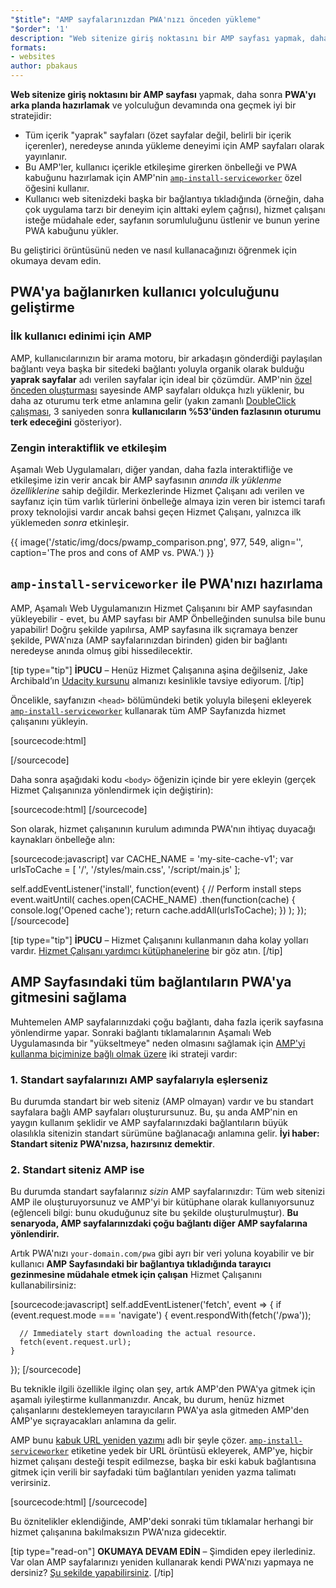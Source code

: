 ```yaml
---
"$title": "AMP sayfalarınızdan PWA'nızı önceden yükleme"
"$order": '1'
description: "Web sitenize giriş noktasını bir AMP sayfası yapmak, daha sonra PWA'yı arka planda hazırlamak ve yolculuğun devamında..."
formats:
- websites
author: pbakaus
---
```


**Web sitenize giriş noktasını bir AMP sayfası** yapmak, daha sonra **PWA'yı arka planda hazırlamak** ve yolculuğun devamında ona geçmek iyi bir stratejidir:

- Tüm içerik "yaprak" sayfaları (özet sayfalar değil, belirli bir içerik içerenler), neredeyse anında yükleme deneyimi için AMP sayfaları olarak yayınlanır.
- Bu AMP'ler, kullanıcı içerikle etkileşime girerken önbelleği ve PWA kabuğunu hazırlamak için AMP'nin  [`amp-install-serviceworker`](../../../documentation/components/reference/amp-install-serviceworker.md) özel öğesini kullanır.
- Kullanıcı web sitenizdeki başka bir bağlantıya tıkladığında (örneğin, daha çok uygulama tarzı bir deneyim için alttaki eylem çağrısı), hizmet çalışanı isteğe müdahale eder, sayfanın sorumluluğunu üstlenir ve bunun yerine PWA kabuğunu yükler.

Bu geliştirici örüntüsünü neden ve nasıl kullanacağınızı öğrenmek için okumaya devam edin.

## PWA'ya bağlanırken kullanıcı yolculuğunu geliştirme

### İlk kullanıcı edinimi için AMP

AMP, kullanıcılarınızın bir arama motoru, bir arkadaşın gönderdiği paylaşılan bağlantı veya başka bir sitedeki bağlantı yoluyla organik olarak bulduğu **yaprak sayfalar** adı verilen sayfalar için ideal bir çözümdür. AMP'nin [özel önceden oluşturması](../../../about/how-amp-works.html) sayesinde AMP sayfaları oldukça hızlı yüklenir, bu daha az oturumu terk etme anlamına gelir (yakın zamanlı [DoubleClick çalışması](https://www.doubleclickbygoogle.com/articles/mobile-speed-matters/), 3 saniyeden sonra **kullanıcıların %53'ünden fazlasının oturumu terk edeceğini** gösteriyor).

### Zengin interaktiflik ve etkileşim

Aşamalı Web Uygulamaları, diğer yandan, daha fazla interaktifliğe ve etkileşime izin verir ancak bir AMP sayfasının *anında ilk yüklenme özelliklerine* sahip değildir. Merkezlerinde Hizmet Çalışanı adı verilen ve sayfanız için tüm varlık türlerini önbelleğe almaya izin veren bir istemci tarafı proxy teknolojisi vardır ancak bahsi geçen Hizmet Çalışanı, yalnızca ilk yüklemeden *sonra* etkinleşir.

{{ image('/static/img/docs/pwamp_comparison.png', 977, 549, align='', caption='The pros and cons of AMP vs. PWA.') }}

## `amp-install-serviceworker` ile PWA'nızı hazırlama

AMP, Aşamalı Web Uygulamanızın Hizmet Çalışanını bir AMP sayfasından yükleyebilir - evet, bu AMP sayfası bir AMP Önbelleğinden sunulsa bile bunu yapabilir! Doğru şekilde yapılırsa, AMP sayfasına ilk sıçramaya benzer şekilde, PWA'nıza (AMP sayfalarınızdan birinden) giden bir bağlantı neredeyse anında olmuş gibi hissedilecektir.

[tip type="tip"] **İPUCU** – Henüz Hizmet Çalışanına aşina değilseniz,  Jake Archibald’ın [Udacity kursunu](https://www.udacity.com/course/offline-web-applications--ud899) almanızı kesinlikle tavsiye ediyorum. [/tip]

Öncelikle, sayfanızın `<head>` bölümündeki betik yoluyla bileşeni ekleyerek [`amp-install-serviceworker`](../../../documentation/components/reference/amp-install-serviceworker.md) kullanarak tüm AMP Sayfanızda hizmet çalışanını yükleyin.

[sourcecode:html]
<script async custom-element="amp-install-serviceworker"
  src="https://cdn.ampproject.org/v0/amp-install-serviceworker-0.1.js"></script>
[/sourcecode]

Daha sonra aşağıdaki kodu `<body>` öğenizin içinde bir yere ekleyin (gerçek Hizmet Çalışanınıza yönlendirmek için değiştirin):

[sourcecode:html]
<amp-install-serviceworker
      src="https://www.your-domain.com/serviceworker.js"
      layout="nodisplay">
</amp-install-serviceworker>
[/sourcecode]

Son olarak, hizmet çalışanının kurulum adımında PWA'nın ihtiyaç duyacağı kaynakları önbelleğe alın:

[sourcecode:javascript]
var CACHE_NAME = 'my-site-cache-v1';
var urlsToCache = [
  '/',
  '/styles/main.css',
  '/script/main.js'
];

self.addEventListener('install', function(event) {
  // Perform install steps
  event.waitUntil(
    caches.open(CACHE_NAME)
      .then(function(cache) {
        console.log('Opened cache');
        return cache.addAll(urlsToCache);
      })
  );
});
[/sourcecode]

[tip type="tip"] **İPUCU** – Hizmet Çalışanını kullanmanın daha kolay yolları vardır.  [Hizmet Çalışanı yardımcı kütüphanelerine](https://github.com/GoogleChrome/sw-helpers) bir göz atın. [/tip]

## AMP Sayfasındaki tüm bağlantıların PWA'ya gitmesini sağlama

Muhtemelen AMP sayfalarınızdaki çoğu bağlantı, daha fazla içerik sayfasına yönlendirme yapar. Sonraki bağlantı tıklamalarının Aşamalı Web Uygulamasında bir "yükseltmeye" neden olmasını sağlamak için [AMP'yi kullanma biçiminize bağlı olmak üzere](../../../documentation/guides-and-tutorials/optimize-measure/discovery.md) iki strateji vardır:

### 1. Standart sayfalarınızı AMP sayfalarıyla eşlerseniz

Bu durumda standart bir web siteniz (AMP olmayan) vardır ve bu standart sayfalara bağlı AMP sayfaları oluşturursunuz. Bu, şu anda AMP'nin en yaygın kullanım şeklidir ve AMP sayfalarınızdaki bağlantıların büyük olasılıkla sitenizin standart sürümüne bağlanacağı anlamına gelir. **İyi haber: Standart siteniz PWA'nızsa, hazırsınız demektir**.

### 2. Standart siteniz AMP ise

Bu durumda standart sayfalarınız *sizin* AMP sayfalarınızdır: Tüm web sitenizi AMP ile oluşturuyorsunuz ve AMP'yi bir kütüphane olarak kullanıyorsunuz (eğlenceli bilgi: bunu okuduğunuz site bu şekilde oluşturulmuştur). **Bu senaryoda, AMP sayfalarınızdaki çoğu bağlantı diğer AMP sayfalarına yönlendirir.**

Artık PWA'nızı `your-domain.com/pwa` gibi ayrı bir veri yoluna koyabilir ve bir kullanıcı **AMP Sayfasındaki bir bağlantıya tıkladığında tarayıcı gezinmesine müdahale etmek için çalışan** Hizmet Çalışanını kullanabilirsiniz:

[sourcecode:javascript]
self.addEventListener('fetch', event => {
    if (event.request.mode === 'navigate') {
      event.respondWith(fetch('/pwa'));

      // Immediately start downloading the actual resource.
      fetch(event.request.url);
    }

});
[/sourcecode]

Bu teknikle ilgili özellikle ilginç olan şey, artık AMP'den PWA'ya gitmek için aşamalı iyileştirme kullanmanızdır. Ancak, bu durum, henüz hizmet çalışanlarını desteklemeyen tarayıcıların PWA'ya asla gitmeden AMP'den AMP'ye sıçrayacakları anlamına da gelir.

AMP bunu [kabuk URL yeniden yazımı](../../../documentation/components/reference/amp-install-serviceworker.md#shell-url-rewrite) adlı bir şeyle çözer.  [`amp-install-serviceworker`](../../../documentation/components/reference/amp-install-serviceworker.md) etiketine yedek bir URL örüntüsü ekleyerek, AMP'ye, hiçbir hizmet çalışanı desteği tespit edilmezse, başka bir eski kabuk bağlantısına gitmek için verili bir sayfadaki tüm bağlantıları yeniden yazma talimatı verirsiniz.

[sourcecode:html]
<amp-install-serviceworker
      src="https://www.your-domain.com/serviceworker.js"
      layout="nodisplay"
      data-no-service-worker-fallback-url-match=".*"
      data-no-service-worker-fallback-shell-url="https://www.your-domain.com/pwa">
</amp-install-serviceworker>
[/sourcecode]

Bu öznitelikler eklendiğinde, AMP'deki sonraki tüm tıklamalar herhangi bir hizmet çalışanına bakılmaksızın PWA'nıza gidecektir.

[tip type="read-on"] **OKUMAYA DEVAM EDİN** – Şimdiden epey ilerlediniz. Var olan AMP sayfalarınızı yeniden kullanarak kendi PWA'nızı yapmaya ne dersiniz? [Şu şekilde yapabilirsiniz](amp-in-pwa.md). [/tip]
